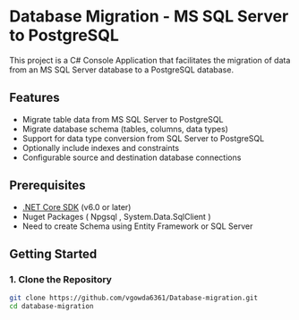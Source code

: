 # Database Migration - MS SQL Server to PostgreSQL

This project is a C# Console Application that facilitates the migration of data from an MS SQL Server database to a PostgreSQL database.

## Features

- Migrate table data from MS SQL Server to PostgreSQL
- Migrate database schema (tables, columns, data types)
- Support for data type conversion from SQL Server to PostgreSQL
- Optionally include indexes and constraints
- Configurable source and destination database connections

## Prerequisites

- [.NET Core SDK](https://dotnet.microsoft.com/download) (v6.0 or later)
- Nuget Packages ( Npgsql , System.Data.SqlClient )
- Need to create Schema using Entity Framework or SQL Server

## Getting Started

### 1. Clone the Repository

```bash
git clone https://github.com/vgowda6361/Database-migration.git
cd database-migration

